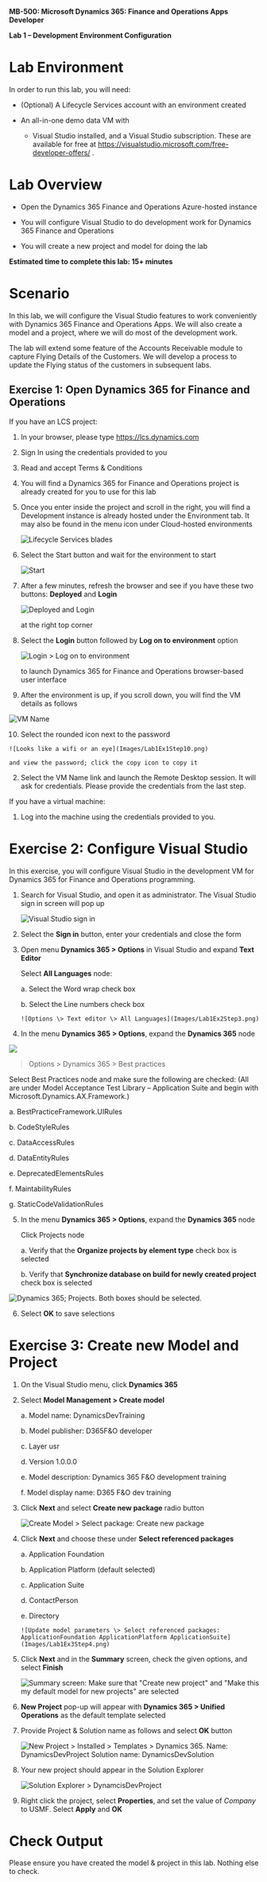 **MB-500: Microsoft Dynamics 365: Finance and Operations Apps Developer**

**Lab 1 – Development Environment Configuration**

Lab Environment
===============

In order to run this lab, you will need:

-   (Optional) A Lifecycle Services account with an environment created

-   An all-in-one demo data VM with

    -   Visual Studio installed, and a Visual Studio subscription. These are
        available for free at
        <https://visualstudio.microsoft.com/free-developer-offers/> .

Lab Overview
============

-   Open the Dynamics 365 Finance and Operations Azure-hosted instance

-   You will configure Visual Studio to do development work for Dynamics 365
    Finance and Operations

-   You will create a new project and model for doing the lab

**Estimated time to complete this lab: 15+ minutes**

Scenario
========

In this lab, we will configure the Visual Studio features to work conveniently
with Dynamics 365 Finance and Operations Apps. We will also create a model and a
project, where we will do most of the development work.

The lab will extend some feature of the Accounts Receivable module to capture
Flying Details of the Customers. We will develop a process to update the Flying
status of the customers in subsequent labs.

Exercise 1: Open Dynamics 365 for Finance and Operations
--------------------------------------------------------

If you have an LCS project:

1.  In your browser, please type <https://lcs.dynamics.com>

2.  Sign In using the credentials provided to you

3.  Read and accept Terms & Conditions

4.  You will find a Dynamics 365 for Finance and Operations project is already
    created for you to use for this lab

5.  Once you enter inside the project and scroll in the right, you will find a
    Development instance is already hosted under the Environment tab. It may
    also be found in the menu icon under Cloud-hosted environments

    ![Lifecycle Services blades](Images/Lab1Ex1Step5.png)

6.  Select the Start button and wait for the environment to start

    ![Start](Images/Lab1Ex1Step6.png)

    

7.  After a few minutes, refresh the browser and see if you have these two buttons: **Deployed** and **Login**

    ![Deployed and Login](Images/Lab1Ex1Step7.png)

    at the right top corner

8.  Select the **Login** button followed by **Log on to environment** option

    ![Login \> Log on to environment](Images/Lab1Ex1Step8.png)

    to launch Dynamics 365 for Finance and Operations browser-based user
    interface

9.  After the environment is up, if you scroll down, you will find the VM
    details as follows

![VM Name](Images/Lab1Ex1Step9.png)

10.  Select the rounded icon next to the password

    ![Looks like a wifi or an eye](Images/Lab1Ex1Step10.png)

    and view the password; click the copy icon to copy it

2.  Select the VM Name link and launch the Remote Desktop session. It will ask
    for credentials. Please provide the credentials from the last step.

If you have a virtual machine:

1.  Log into the machine using the credentials provided to you.

Exercise 2: Configure Visual Studio 
====================================

In this exercise, you will configure Visual Studio in the development VM for
Dynamics 365 for Finance and Operations programming.

1.  Search for Visual Studio, and open it as administrator. The Visual Studio sign in screen
    will pop up

    ![Visual Studio sign in ](Images/Lab1Ex2Step1.png)

2.  Select the **Sign in** button, enter your credentials and close the form

3.  Open menu **Dynamics 365 \> Options** in Visual Studio and expand **Text
    Editor**

    Select **All Languages** node:

    a.  Select the Word wrap check box

    b.  Select the Line numbers check box

        ![Options \> Text editor \> All Languages](Images/Lab1Ex2Step3.png)

4.  In the menu **Dynamics 365 \> Options**, expand the **Dynamics 365** node

![](Images/Lab1Ex2Step4.png)

>   Options \> Dynamics 365 \> Best practices

Select Best Practices node and make sure the following are checked: (All are
under Model Acceptance Test Library – Application Suite and begin with
Microsoft.Dynamics.AX.Framework.)

a.  BestPracticeFramework.UIRules

b.  CodeStyleRules

c.  DataAccessRules

d.  DataEntityRules

e.  DeprecatedElementsRules

f.  MaintabilityRules

g.  StaticCodeValidationRules

5.  In the menu **Dynamics 365 \> Options**, expand the **Dynamics 365** node

    Click Projects node

    a.  Verify that the **Organize projects by element type** check box is
        selected

    b.  Verify that **Synchronize database on build for newly created project**
        check box is selected

![Dynamics 365; Projects. Both boxes should be selected.](Images/Lab1Ex2Step5.png)


6.  Select **OK** to save selections

Exercise 3: Create new Model and Project
========================================

1.  On the Visual Studio menu, click **Dynamics 365**

2.  Select **Model Management \> Create model**

    a.  Model name: DynamicsDevTraining

    b.  Model publisher: D365F&O developer

    c.  Layer usr

    d.  Version 1.0.0.0

    e.  Model description: Dynamics 365 F&O development training

    f.  Model display name: D365 F&O dev training

3.  Click **Next** and select **Create new package** radio button

    ![Create Model \> Select package: Create new package](Images/Lab1Ex3Step3.png)

4.  Click **Next** and choose these under **Select referenced packages**

    a.  Application Foundation

    b.  Application Platform (default selected)

    c.  Application Suite

    d.  ContactPerson

    e.  Directory

        ![Update model parameters \> Select referenced packages: ApplicationFoundation ApplicationPlatform ApplicationSuite](Images/Lab1Ex3Step4.png)

5.  Click **Next** and in the **Summary** screen, check the given options, and
    select **Finish**

    ![Summary screen: Make sure that "Create new project" and "Make this my default model for new projects" are selected](Images/Lab1Ex3Step5.png)

6.  **New Project** pop-up will appear with **Dynamics 365 \> Unified
    Operations** as the default template selected

7.  Provide Project & Solution name as follows and select **OK** button

    ![New Project \> Installed \> Templates \> Dynamics 365. Name: DynamicsDevProject Solution name: DynamicsDevSolution](Images/Lab1Ex3Step7.png)

8.  Your new project should appear in the Solution Explorer

    ![Solution Explorer \> DynamcisDevProject](Images/Lab1Ex3Step8.png)

9.  Right click the project, select **Properties**, and set the value of
    *Company* to USMF. Select **Apply** and **OK**

Check Output
============

Please ensure you have created the model & project in this lab. Nothing else to
check.
